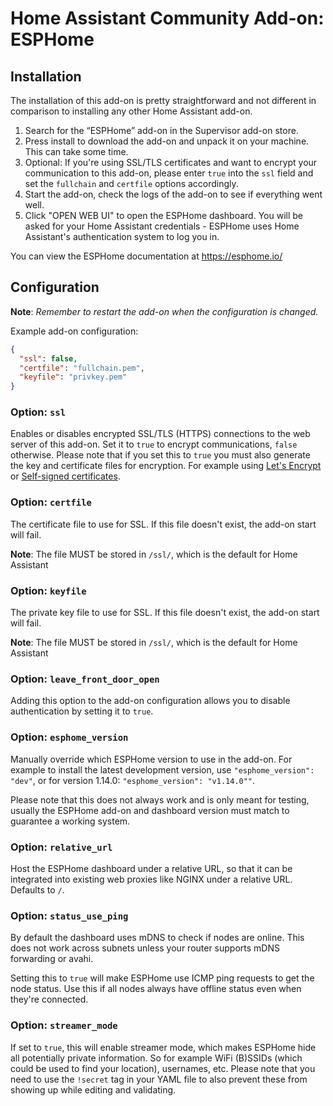 # Home Assistant Community Add-on: ESPHome

## Installation

The installation of this add-on is pretty straightforward and not different in comparison to installing any other Home Assistant add-on.

1. Search for the “ESPHome” add-on in the Supervisor add-on store.
2. Press install to download the add-on and unpack it on your machine. This can take some time.
3. Optional: If you're using SSL/TLS certificates and want to encrypt your communication to this add-on, please enter `true` into the `ssl` field and set the `fullchain` and `certfile` options accordingly.
4. Start the add-on, check the logs of the add-on to see if everything went well.
5. Click "OPEN WEB UI" to open the ESPHome dashboard. You will be asked for your Home Assistant credentials - ESPHome uses Home Assistant's authentication system to log you in.

You can view the ESPHome documentation at https://esphome.io/

## Configuration

**Note**: _Remember to restart the add-on when the configuration is changed._

Example add-on configuration:

```json
{
  "ssl": false,
  "certfile": "fullchain.pem",
  "keyfile": "privkey.pem"
}
```

### Option: `ssl`

Enables or disables encrypted SSL/TLS (HTTPS) connections to the web server of this add-on.
Set it to `true` to encrypt communications, `false` otherwise.
Please note that if you set this to `true` you must also generate the key and certificate
files for encryption. For example using [Let's Encrypt](https://www.home-assistant.io/addons/lets_encrypt/)
or [Self-signed certificates](https://www.home-assistant.io/docs/ecosystem/certificates/tls_self_signed_certificate/).

### Option: `certfile`

The certificate file to use for SSL. If this file doesn't exist, the add-on start will fail.

**Note**: The file MUST be stored in `/ssl/`, which is the default for Home Assistant

### Option: `keyfile`

The private key file to use for SSL. If this file doesn't exist, the add-on start will fail.

**Note**: The file MUST be stored in `/ssl/`, which is the default for Home Assistant

### Option: `leave_front_door_open`

Adding this option to the add-on configuration allows you to disable
authentication by setting it to `true`.

### Option: `esphome_version`

Manually override which ESPHome version to use in the add-on.
For example to install the latest development version, use `"esphome_version": "dev"`,
or for version 1.14.0: `"esphome_version": "v1.14.0""`.

Please note that this does not always work and is only meant for testing, usually the
ESPHome add-on and dashboard version must match to guarantee a working system.

### Option: `relative_url`

Host the ESPHome dashboard under a relative URL, so that it can be integrated
into existing web proxies like NGINX under a relative URL. Defaults to `/`.

### Option: `status_use_ping`

By default the dashboard uses mDNS to check if nodes are online. This does
not work across subnets unless your router supports mDNS forwarding or avahi.

Setting this to `true` will make ESPHome use ICMP ping requests to get the node status. Use this if all nodes always have offline status even when they're connected.

### Option: `streamer_mode`

If set to `true`, this will enable streamer mode, which makes ESPHome hide all
potentially private information. So for example WiFi (B)SSIDs (which could be
used to find your location), usernames, etc. Please note that you need to use
the `!secret` tag in your YAML file to also prevent these from showing up
while editing and validating.
